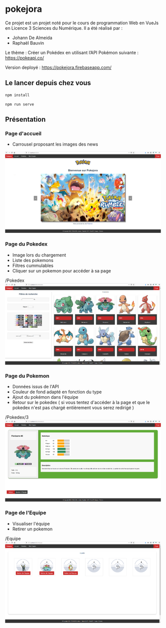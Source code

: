 # pokejora

Ce projet est un projet noté pour le cours de programmation Web en VueJs en Licence 3 Sciences du Numérique.
Il a été réalisé par :
- Johann De Almeida
- Raphaël Bauvin

Le thème : Créer un Pokédex en utilisant l’API Pokémon suivante : https://pokeapi.co/ 

Version deployé : https://pokejora.firebaseapp.com/

## Le lancer depuis chez vous
```
npm install
```
```
npm run serve
```

## Présentation

### Page d'accueil
- Carrousel proposant les images des news

![image](https://raw.githubusercontent.com/Rafyb/Pokejora/master/docs/screens/Acceuil.png "Page accueil")

### Page du Pokedex
- Image lors du chargement
- Liste des pokemons
- Filtres cummulables
- Cliquer sur un pokemon pour accéder à sa page

/Pokedex
![image](https://raw.githubusercontent.com/Rafyb/Pokejora/master/docs/screens/Pokedex.png "Page Pokedex")

### Page du Pokemon
- Données issus de l'API
- Couleur de fond adapté en fonction du type
- Ajout du pokémon dans l'équipe
- Retour sur le pokedex
( si vous tentez d'accéder à la page et que le pokedex n'est pas chargé entièrement vous serez redirigé )

/Pokedex/3
![image](https://raw.githubusercontent.com/Rafyb/Pokejora/master/docs/screens/Pokemon.png "Page Pokemon")

### Page de l'Equipe
- Visualiser l'équipe
- Retirer un pokemon

/Equipe
![image](https://raw.githubusercontent.com/Rafyb/Pokejora/master/docs/screens/Equipe.png "Page Equipe")
